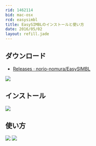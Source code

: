 ```yaml
---
rid: 1462114
bid: mac-osx
rcd: easysimbl
title: EasySIMBLのインストールと使い方
date: 2016/05/02
layout: refill.jade
---
```


## ダウンロード
- [Releases · norio-nomura/EasySIMBL](https://github.com/norio-nomura/EasySIMBL/releases)

![](https://s3-ap-northeast-1.amazonaws.com/syon.github.io/refills/chronicle/201605/EasySIMBL-1.png)


## インストール
![](https://s3-ap-northeast-1.amazonaws.com/syon.github.io/refills/chronicle/201605/EasySIMBL-2.png)


## 使い方
![](https://s3-ap-northeast-1.amazonaws.com/syon.github.io/refills/chronicle/201605/EasySIMBL-3.png)
![](https://s3-ap-northeast-1.amazonaws.com/syon.github.io/refills/chronicle/201605/EasySIMBL-4.png)
